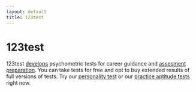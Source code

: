 ```yaml
---
layout: default
title: 123test
---
```


# 123test
123test [develops](https://developer.123test.com) psychometric tests for career guidance and [assesment preparation](https://www.123test.com/assessment-preparation/). You can take tests for free and opt to buy extended results of full versions of tests. Try our [personality test](https://www.123test.com/personality-test/) or our [practice aptitude tests](https://www.123test.com/iq-tests/
 ) right now.


